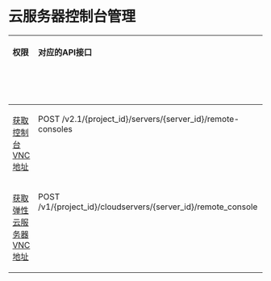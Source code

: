 # 云服务器控制台管理<a name="ecs_06_0017"></a>

<a name="table12570457816"></a>
<table><thead align="left"><tr id="row95826401976"><th class="cellrowborder" valign="top" width="8.66%" id="mcps1.1.9.1.1"><p id="p1959712364512"><a name="p1959712364512"></a><a name="p1959712364512"></a>权限</p>
</th>
<th class="cellrowborder" valign="top" width="18.54%" id="mcps1.1.9.1.2"><p id="p8402164419019"><a name="p8402164419019"></a><a name="p8402164419019"></a>对应的API接口</p>
</th>
<th class="cellrowborder" valign="top" width="18.75%" id="mcps1.1.9.1.3"><p id="p2040214445018"><a name="p2040214445018"></a><a name="p2040214445018"></a>授权项（Action）</p>
</th>
<th class="cellrowborder" valign="top" width="16.36%" id="mcps1.1.9.1.4"><p id="p22519318453"><a name="p22519318453"></a><a name="p22519318453"></a>依赖的授权项</p>
</th>
<th class="cellrowborder" valign="top" width="9.030000000000001%" id="mcps1.1.9.1.5"><p id="p84029445019"><a name="p84029445019"></a><a name="p84029445019"></a>IAM项目</p>
<p id="p12578131324712"><a name="p12578131324712"></a><a name="p12578131324712"></a>(Project)</p>
</th>
<th class="cellrowborder" valign="top" width="14.19%" id="mcps1.1.9.1.6"><p id="p1999212348459"><a name="p1999212348459"></a><a name="p1999212348459"></a>企业项目</p>
<p id="p1026502118478"><a name="p1026502118478"></a><a name="p1026502118478"></a>(Enterprise Project)</p>
</th>
<th class="cellrowborder" valign="top" width="6.94%" id="mcps1.1.9.1.7"><p id="p18137172311481"><a name="p18137172311481"></a><a name="p18137172311481"></a>实例授权</p>
</th>
<th class="cellrowborder" valign="top" width="7.53%" id="mcps1.1.9.1.8"><p id="p1088822694820"><a name="p1088822694820"></a><a name="p1088822694820"></a>标签授权</p>
</th>
</tr>
</thead>
<tbody><tr id="row188634369342"><td class="cellrowborder" valign="top" width="8.66%" headers="mcps1.1.9.1.1 "><p id="p16826247152917"><a name="p16826247152917"></a><a name="p16826247152917"></a><a href="获取VNC远程登录地址（微版本2-6及以上）.md">获取控制台VNC地址</a></p>
</td>
<td class="cellrowborder" valign="top" width="18.54%" headers="mcps1.1.9.1.2 "><p id="p12104194812426"><a name="p12104194812426"></a><a name="p12104194812426"></a>POST /v2.1/{project_id}/servers/{server_id}/remote-consoles</p>
</td>
<td class="cellrowborder" valign="top" width="18.75%" headers="mcps1.1.9.1.3 "><p id="p1153913012512"><a name="p1153913012512"></a><a name="p1153913012512"></a>ecs:servers:createConsole</p>
</td>
<td class="cellrowborder" valign="top" width="16.36%" headers="mcps1.1.9.1.4 "><p id="p166138202311"><a name="p166138202311"></a><a name="p166138202311"></a>ecs:servers:get</p>
</td>
<td class="cellrowborder" valign="top" width="9.030000000000001%" headers="mcps1.1.9.1.5 "><p id="p551811571269"><a name="p551811571269"></a><a name="p551811571269"></a>√</p>
</td>
<td class="cellrowborder" valign="top" width="14.19%" headers="mcps1.1.9.1.6 "><p id="p135181357102610"><a name="p135181357102610"></a><a name="p135181357102610"></a>×</p>
</td>
<td class="cellrowborder" valign="top" width="6.94%" headers="mcps1.1.9.1.7 "><p id="p1013742394820"><a name="p1013742394820"></a><a name="p1013742394820"></a>×</p>
</td>
<td class="cellrowborder" valign="top" width="7.53%" headers="mcps1.1.9.1.8 "><p id="p3888726144816"><a name="p3888726144816"></a><a name="p3888726144816"></a>×</p>
</td>
</tr>
<tr id="row380212812584"><td class="cellrowborder" valign="top" width="8.66%" headers="mcps1.1.9.1.1 "><p id="p9826747182916"><a name="p9826747182916"></a><a name="p9826747182916"></a><a href="获取VNC远程登录地址.md">获取弹性云服务器VNC地址</a></p>
</td>
<td class="cellrowborder" valign="top" width="18.54%" headers="mcps1.1.9.1.2 "><p id="p19802112820588"><a name="p19802112820588"></a><a name="p19802112820588"></a>POST /v1/{project_id}/cloudservers/{server_id}/remote_console</p>
</td>
<td class="cellrowborder" valign="top" width="18.75%" headers="mcps1.1.9.1.3 "><p id="p74681031112513"><a name="p74681031112513"></a><a name="p74681031112513"></a>ecs:cloudServers:vnc</p>
</td>
<td class="cellrowborder" valign="top" width="16.36%" headers="mcps1.1.9.1.4 "><p id="p1887919311239"><a name="p1887919311239"></a><a name="p1887919311239"></a>-</p>
</td>
<td class="cellrowborder" valign="top" width="9.030000000000001%" headers="mcps1.1.9.1.5 "><p id="p8354597291"><a name="p8354597291"></a><a name="p8354597291"></a>√</p>
</td>
<td class="cellrowborder" valign="top" width="14.19%" headers="mcps1.1.9.1.6 "><p id="p16354159132918"><a name="p16354159132918"></a><a name="p16354159132918"></a>√</p>
</td>
<td class="cellrowborder" valign="top" width="6.94%" headers="mcps1.1.9.1.7 "><p id="p1013792315480"><a name="p1013792315480"></a><a name="p1013792315480"></a>√</p>
</td>
<td class="cellrowborder" valign="top" width="7.53%" headers="mcps1.1.9.1.8 "><p id="p14888152613487"><a name="p14888152613487"></a><a name="p14888152613487"></a>√</p>
</td>
</tr>
</tbody>
</table>

